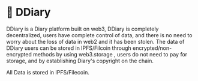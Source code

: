 # 🦄 DDiary
DDiary is a Diary platform built on web3, DDiary is completely decentralized, users have complete control of data, and there is no need to worry about the loss of data in web2 and it has been stolen.
The data of DDiary users can be stored in IPFS/Filcoin through encrypted/non-encrypted methods by using web3.storage , users do not need to pay for storage, and by establishing Diary's copyright on the chain.

All Data is stored in IPFS/Filecoin.
